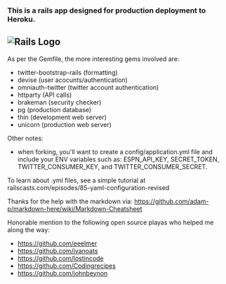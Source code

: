 ### This is a rails app designed for production deployment to Heroku.
![Rails Logo](https://raw.github.com/mxstrand/mxspro/master/app/assets/images/rails.png "Rails Logo")
------

As per the Gemfile, the more interesting gems involved are:

* twitter-bootstrap-rails (formatting)
* devise (user acocunts/authentication)
* omniauth-twitter (twitter account authentication)
* httparty (API calls)
* brakeman (security checker)
* pg (production database)
* thin (development web server)
* unicorn (production web server)

Other notes:
* when forking, you'll want to create a config/application.yml file and include your ENV variables such as:  ESPN_API_KEY, SECRET_TOKEN, TWITTER_CONSUMER_KEY, and TWITTER_CONSUMER_SECRET.


To learn about .yml files, see a simple tutorial at railscasts.com/episodes/85-yaml-configuration-revised

Thanks for the help with the markdown via:
https://github.com/adam-p/markdown-here/wiki/Markdown-Cheatsheet

Honorable mention to the following open source playas who helped me along the way:

* https://github.com/eeelmer
* https://github.com/ivanoats
* https://github.com/lostincode
* https://github.com/Codingrecipes
* https://github.com/johnbeynon
